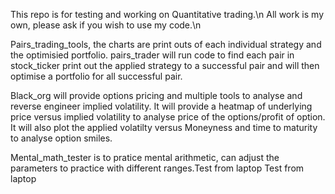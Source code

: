 This repo is for testing and working on Quantitative trading.\n
All work is my own, please ask if you wish to use my code.\n

Pairs_trading_tools, the charts are print outs of each individual strategy and the optimisied portfolio.
pairs_trader will run code to find each pair in stock_ticker print out the applied strategy to a successful pair 
and will then optimise a portfolio for all successful pair.

Black_org will provide options pricing and multiple tools to analyse and reverse engineer implied volatility.
It will provide a heatmap of underlying price versus implied volatility to analyse price of the options/profit of option.
It will also plot the applied volatilty versus Moneyness and time to maturity to analyse option smiles.

Mental_math_tester is to pratice mental arithmetic, can adjust the parameters to practice with different ranges.T e s t   f r o m   l a p t o p 
 
 T e s t   f r o m   l a p t o p 
 
 
